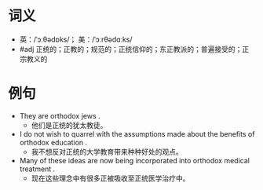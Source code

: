 # 词义
- 英：/ˈɔːθədɒks/； 美：/ˈɔːrθədɑːks/
- #adj 正统的；正教的；规范的；正统信仰的；东正教派的；普遍接受的；正宗教义的
# 例句
- They are orthodox jews .
	- 他们是正统的犹太教徒。
- I do not wish to quarrel with the assumptions made about the benefits of orthodox education .
	- 我不想反对正统的大学教育带来种种好处的观点。
- Many of these ideas are now being incorporated into orthodox medical treatment .
	- 现在这些理念中有很多正被吸收至正统医学治疗中。
